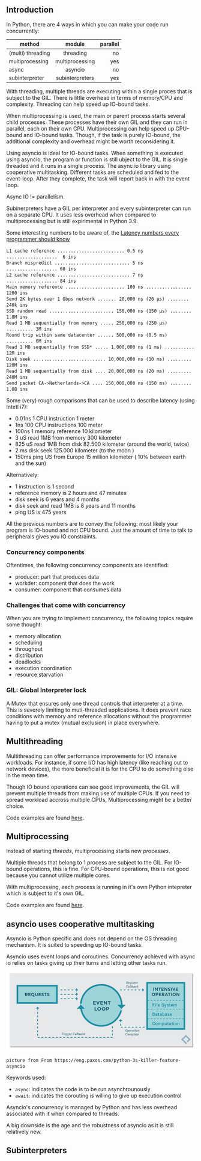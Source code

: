 ## Introduction

In Python, there are 4 ways in which you can make your code run concurrently:


| method        | module           | parallel  |
| ------------- |:-------------:| -----:|
| (multi) threading | threading | no |
| multiprocessing | multiprocessing      |   yes |
| async | asyncio      |    no |
| subinterpreter| subinterpreters      |    yes |


With threading, multiple threads are executing within a single proces that is subject to the GIL. There is little overhead in terms of memory/CPU and complexity. Threading can help speed up IO-bound tasks.

When multiprocessing is used, the main or parent process starts several child processes. These processes have their own GIL and they can run in parallel, each on their own CPU. Multiprocessing can help speed up CPU-bound and IO-bound tasks. Though, if the task is purely IO-bound, the additional complexity and overhead might be worth reconsidering it.

Using asyncio is ideal for IO-bound tasks. When something is executed using asyncio, the program or function is still ubject to the GIL. It is single threaded and it runs in a single process. The async io library using cooperative multitasking. Different tasks are scheduled and fed to the event-loop. After they complete, the task will report back in with the event loop. 

Async IO != parallelism.

Subinerpreters have a GIL per interpreter and every subinterpreter can run on a separate CPU. It uses less overhead when compared to multiprocessing but is still expirimental in Python 3.9.


Some interesting numbers to be aware of, the [Latency numbers every programmer should know](https://github.com/ardanlabs/gotraining/tree:/master/topics/go/language/arrays#industry-defined-latencies)

```
L1 cache reference ......................... 0.5 ns ...................  6 ins
Branch mispredict ............................ 5 ns ................... 60 ins
L2 cache reference ........................... 7 ns ................... 84 ins
Main memory reference ...................... 100 ns ................. 1200 ins           
Send 2K bytes over 1 Gbps network ....... 20,000 ns (20 µs) ........  240k ins
SSD random read ........................ 150,000 ns (150 µs) ........ 1.8M ins
Read 1 MB sequentially from memory ..... 250,000 ns (250 µs) .......... 3M ins
Round trip within same datacenter ...... 500,000 ns (0.5 ms) .......... 6M ins
Read 1 MB sequentially from SSD* ..... 1,000,000 ns (1 ms) ........... 12M ins
Disk seek ........................... 10,000,000 ns (10 ms) ......... 120M ins
Read 1 MB sequentially from disk .... 20,000,000 ns (20 ms) ......... 240M ins
Send packet CA->Netherlands->CA .... 150,000,000 ns (150 ms) ........ 1.8B ins
```

Some (very) rough comparisons that can be used to describe latency (using Intetl i7):
- 0.01ns    1 CPU instruction       1 meter 
- 1ns       100 CPU instructions    100 meter 
- 100ns     1 memory reference      10 kilometer
- 3 uS      read 1MB from memory    300 kilometer
- 825 uS    read 1MB from disk      82.500 kilometer (around the world, twice)
- 2 ms      disk seek               125.000 kilometer (to the moon )
- 150ms     ping US from Europe     15 million kilometer ( 10% between earth and the sun)

Alternatively:
- 1 instruction is 1 second
- reference memory is 2 hours and 47 minutes
- disk seek is 6 years and 4 months
- disk seek and read 1MB is 8 years and 11 months
- ping US is 475 years

All the previous numbers are to convey the following: most likely your program is IO-bound and not CPU bound. Just the amount of time to talk to peripherals gives you IO constraints.

### Concurrency components

Oftentimes, the following concurrency components are identified:
- producer: part that produces data
- workder: component that does the work
- consumer: component that consumes data

### Challenges that come with concurrency

When you are trying to implement concurrency, the following topics require some thought:
- memory allocation
- scheduling
- throughput
- distribution
- deadlocks
- execution coordination
- resource starvation

### GIL: Global Interpreter lock

A Mutex that ensures only one thread controls that interpreter at a time. This is severely limiting to muti-threaded applications. It does prevent race conditions with memory and reference allocations without the programmer having to put a mutex (mutual exclusion) in place everywhere.
## Multithreading

Multithreading can offer performance improvements for I/O intensive workloads. For instance, if some I/O has high latency (like reaching out to network devices), the more beneficial it is for the CPU to do something else in the mean time.

Though IO bound operations can see good improvements, the GIL will prevent multiple threads from making use of multiple CPUs. If you need to spread workload accross multiple CPUs, Multiprocessing might be a better choice.

Code examples are found [here](https://github.com/saidvandeklundert/python/blob/main/examples/concurrency/).


## Multiprocessing

Instead of starting _threads_, multiprocessing starts new _processes_.

Multiple threads that belong to 1 process are subject to the GIL. For IO-bound operations, this is fine. For CPU-bound operations, this is not good because you cannot utilize multiple cores.

With multiprocessing, each process is running in it's own Python intepreter which is subject to it's own GIL.

Code examples are found [here](https://github.com/saidvandeklundert/python/blob/main/examples/concurrency/).
## asyncio uses cooperative multitasking

Asyncio is Python specific and does not depend on the OS threading mechanism. It is suited to speeding up IO-bound tasks.

Asyncio uses event loops and coroutines. Concurrency achieved with async io relies on tasks giving up their turns and letting other tasks run.

![Asyncio](/img/event_loop.png "From https://eng.paxos.com/python-3s-killer-feature-asyncio")

```
picture from From https://eng.paxos.com/python-3s-killer-feature-asyncio
```

Keywords used:
- `async`: indicates the code is to be run asynchrounously 
- `await`: indicates the corouting is willing to give up execution control


Asyncio's concurrency is managed by Python and has less overhead associated with it when compared to threads.

A big downside is the age and the robustness of asyncio as it is still relatively new.

## Subinterpreters